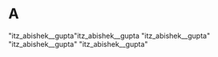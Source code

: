 # A
"itz_abishek__gupta"itz_abishek__gupta
"itz_abishek__gupta"
"itz_abishek__gupta"
"itz_abishek__gupta"
